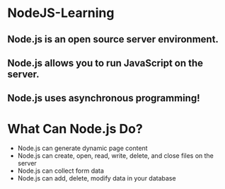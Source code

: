 # NodeJS-Learning
## Node.js is an open source server environment.
## Node.js allows you to run JavaScript on the server.
## Node.js uses asynchronous programming!

# What Can Node.js Do?
- Node.js can generate dynamic page content
- Node.js can create, open, read, write, delete, and close files on the server
- Node.js can collect form data
- Node.js can add, delete, modify data in your database
